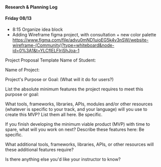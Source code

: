 #### Research & Planning Log
#### Friday 08/13
* 8:15 Organize idea block
* Adding Wireframe figma project, with consultation + new color palette
https://www.figma.com/file/advu0mND1uioEG5k4v3nSW/website-wireframe-(Community)?type=whiteboard&node-id=0%3A1&t=YLCflELFIriShJoa-1

Project Proposal Template
Name of Student:

Name of Project:

Project's Purpose or Goal: (What will it do for users?)

List the absolute minimum features the project requires to meet this purpose or goal:

What tools, frameworks, libraries, APIs, modules and/or other resources (whatever is specific to your track, and your language) will you use to create this MVP? List them all here. Be specific.

If you finish developing the minimum viable product (MVP) with time to spare, what will you work on next? Describe these features here: Be specific.

What additional tools, frameworks, libraries, APIs, or other resources will these additional features require?

Is there anything else you'd like your instructor to know?



